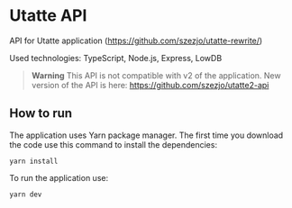 # Utatte API

API for Utatte application (https://github.com/szezjo/utatte-rewrite/)

Used technologies: TypeScript, Node.js, Express, LowDB

> **Warning**
> This API is not compatible with v2 of the application. New version of the API is here: https://github.com/szezjo/utatte2-api

## How to run
The application uses Yarn package manager. The first time you download the code use this command to install the dependencies:
```
yarn install
```

To run the application use:
```
yarn dev
```

